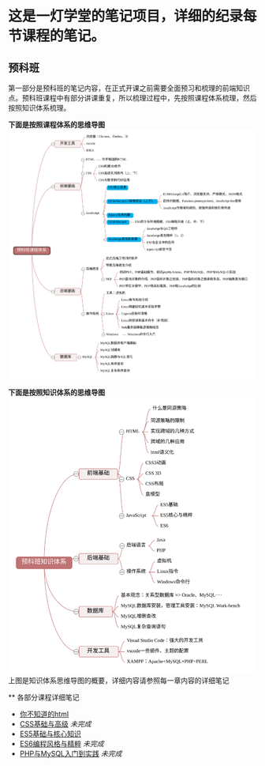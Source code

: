 # 这是一灯学堂的笔记项目，详细的纪录每节课程的笔记。

## 预科班

第一部分是预科班的笔记内容，在正式开课之前需要全面预习和梳理的前端知识点。预科班课程中有部分讲课重复，所以梳理过程中，先按照课程体系梳理，然后按照知识体系梳理。

**下面是按照课程体系的思维导图**  
![alt text](./images/预科班课程体系.svg "Title")

**下面是按照知识体系的思维导图**  
![alt text](./images/预科班知识体系.svg "Title")  
上图是知识体系思维导图的概要，详细内容请参照每一章内容的详细笔记  

** 各部分课程详细笔记
* [你不知道的html][1]
* [CSS基础与高级][2] *未完成*
* [ES5基础与核心知识][3]
* [ES6编程风格与精粹][4] *未完成*
* [PHP与MySQL入门到实践][5] *未完成*

[1]: https://github.com/Martin-Shao/yideng-note/blob/master/html-senior/exercises.md
[2]: https://github.com/Martin-Shao/yideng-note
[3]: https://github.com/Martin-Shao/yideng-note/blob/master/es5-senior/exercises.md
[4]: https://github.com/Martin-Shao/yideng-note/blob/master/es6-senior/exercises.md
[5]: https://github.com/Martin-Shao/yideng-note